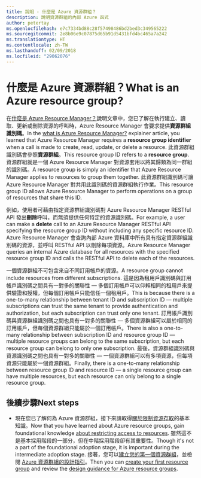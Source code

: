 ```yaml
---
title: 說明 - 什麼是 Azure 資源群組？
description: 說明資源群組的內部 Azure 函式
author: petertay
ms.openlocfilehash: e7c7334bd88c28f57498486bd2bed3c349565222
ms.sourcegitcommit: 2e8b06e9c07875d65b91d5431bfd4bc465a7a242
ms.translationtype: HT
ms.contentlocale: zh-TW
ms.lasthandoff: 02/09/2018
ms.locfileid: "29062076"
---
```

# <a name="what-is-an-azure-resource-group"></a><span data-ttu-id="9ab43-103">什麼是 Azure 資源群組？</span><span class="sxs-lookup"><span data-stu-id="9ab43-103">What is an Azure resource group?</span></span>

<span data-ttu-id="9ab43-104">在[什麼是 Azure Resource Manager？](resource-manager-explainer.md)說明文章中，您已了解在執行建立、讀取、更新或刪除資源的呼叫時，Azure Resource Manager 會要求提供**資源群組識別碼**。</span><span class="sxs-lookup"><span data-stu-id="9ab43-104">In the [what is Azure Resource Manager?](resource-manager-explainer.md) explainer article, you learned that Azure Resource Manager requires a **resource group identifier** when a call is made to create, read, update, or delete a resource.</span></span> <span data-ttu-id="9ab43-105">此資源群組識別碼會參照**資源群組**。</span><span class="sxs-lookup"><span data-stu-id="9ab43-105">This resource group ID refers to a **resource group**.</span></span> <span data-ttu-id="9ab43-106">資源群組就是一個 Azure Resource Manager 對資源套用以將其歸類為同一群組的識別碼。</span><span class="sxs-lookup"><span data-stu-id="9ab43-106">A resource group is simply an identifier that Azure Resource Manager applies to resources to group them together.</span></span> <span data-ttu-id="9ab43-107">此資源群組識別碼可讓 Azure Resource Manager 對共用此識別碼的資源群組執行作業。</span><span class="sxs-lookup"><span data-stu-id="9ab43-107">This resource group ID allows Azure Resource Manager to perform operations on a group of resources that share this ID.</span></span>

<span data-ttu-id="9ab43-108">例如，使用者可藉由指定資源群組識別碼對 Azure Resource Manager RESTful API 發出**刪除**呼叫，而無須提供任何特定的資源識別碼。</span><span class="sxs-lookup"><span data-stu-id="9ab43-108">For example, a user can make a **delete** call to an Azure Resource Manager RESTful API specifying the resource group ID without including any specific resource ID.</span></span> <span data-ttu-id="9ab43-109">Azure Resource Manager 會查詢內部 Azure 資料庫中所有具有指定資源群組識別碼的資源，並呼叫 RESTful API 以刪除每項資源。</span><span class="sxs-lookup"><span data-stu-id="9ab43-109">Azure Resource Manager queries an internal Azure database for all resources with the specified resource group ID and calls the RESTful API to delete each of the resources.</span></span>

<span data-ttu-id="9ab43-110">一個資源群組不可包含來自不同訂用帳戶的資源。</span><span class="sxs-lookup"><span data-stu-id="9ab43-110">A resource group cannot include resources from different subscriptions.</span></span> <span data-ttu-id="9ab43-111">這是因為租用戶識別碼與訂用帳戶識別碼之間具有一對多的關聯性 &mdash; 多個訂用帳戶可以仰賴相同的租用戶來提供驗證和授權，但每個訂用帳戶只能信任一個租用戶。</span><span class="sxs-lookup"><span data-stu-id="9ab43-111">This is because there is a one-to-many relationship between tenant ID and subscription ID &mdash; multiple subscriptions can trust the same tenant to provide authentication and authorization, but each subscription can trust only one tenant.</span></span> <span data-ttu-id="9ab43-112">訂用帳戶識別碼與資源群組識別碼之間也具有一對多的關聯性 &mdash; 多個資源群組可以屬於相同的訂用帳戶，但每個資源群組只能屬於一個訂用帳戶。</span><span class="sxs-lookup"><span data-stu-id="9ab43-112">There is also a one-to-many relationship between subscription ID and resource group ID &mdash; multiple resource groups can belong to the same subscription, but each resource group can belong to only one subscription.</span></span> <span data-ttu-id="9ab43-113">最後，資源群組識別碼與資源識別碼之間也具有一對多的關聯性 &mdash; 一個資源群組可以有多項資源，但每項資源只能屬於一個資源群組。</span><span class="sxs-lookup"><span data-stu-id="9ab43-113">Finally, there is a one-to-many relationship between resource group ID and resource ID &mdash; a single resource group can have multiple resources, but each resource can only belong to a single resource group.</span></span>

## <a name="next-steps"></a><span data-ttu-id="9ab43-114">後續步驟</span><span class="sxs-lookup"><span data-stu-id="9ab43-114">Next steps</span></span>

* <span data-ttu-id="9ab43-115">現在您已了解何為 Azure 資源群組，接下來請取得[關於限制資源存取](/azure/active-directory/active-directory-understanding-resource-access?toc=/azure/architecture/cloud-adoption-guide/toc.json)的基本知識。</span><span class="sxs-lookup"><span data-stu-id="9ab43-115">Now that you have learned about Azure resource groups, gain foundational knowledge [about restricting access to resources](/azure/active-directory/active-directory-understanding-resource-access?toc=/azure/architecture/cloud-adoption-guide/toc.json).</span></span> <span data-ttu-id="9ab43-116">雖然這不是基本採用階段的一部分，但在中階採用階段卻有其重要性。</span><span class="sxs-lookup"><span data-stu-id="9ab43-116">Though it's not a part of the foundational adoption stage, it is important during the intermediate adoption stage.</span></span> <span data-ttu-id="9ab43-117">接著，您可以[建立您的第一個資源群組](/azure/azure-resource-manager/resource-group-portal?toc=/azure/architecture/cloud-adoption-guide/toc.json)，並檢閱 [Azure 資源群組的設計指引](resource-group.md)。</span><span class="sxs-lookup"><span data-stu-id="9ab43-117">Then you can [create your first resource group](/azure/azure-resource-manager/resource-group-portal?toc=/azure/architecture/cloud-adoption-guide/toc.json) and review the [design guidance for Azure resource groups](resource-group.md).</span></span>
